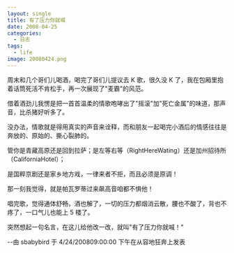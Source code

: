 ```yaml
---
layout: single
title: 有了压力你就喊
date: 2008-04-25
categories:
  - 日志
tags:
  - life
image: 20080424.png
---
```


周末和几个哥们儿喝酒，喝完了哥们儿提议去 K 歌，很久没 K 了，我在包厢里抱着话筒死活不肯松手，再一次展现了\"麦霸\"的风范。

借着酒劲儿我愣是把一首首温柔的情歌咆哮出了\"摇滚\"加\"死亡金属\"的味道，那声音，比杀猪好听多了。

没办法，情歌就是得用真实的声音来诠释，而和朋友一起喝完小酒后的情感往往是奔放的、原始的、撕心裂肺的。

管你是青藏高原还是回到拉萨；是左等右等（RightHereWating）还是加州招待所（CaliforniaHotel）；

是国粹京剧还是家乡地方戏，一律来者不拒，而且必须是原调！

那一刻我觉得，就是帕瓦罗蒂过来飙高音咱都不惧他！

唱完歌，觉得通体舒畅，酒也解了，一切的压力都烟消云散，腰也不酸了，背也不疼了，一口气儿也能上 5 楼了。

突然想起一句名言，在这儿给他改一改，就叫\"有了压力你就喊！\"

--由 sbabybird 于 4/24/200809&#58;00&#58;00 下午在从容地狂奔上发表
